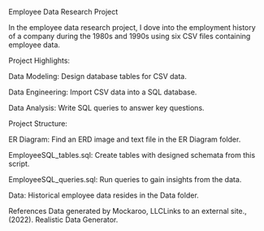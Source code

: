 Employee Data Research Project

In the employee data research project, I dove into the employment history of a company during the 1980s and 1990s using six CSV files containing employee data.

Project Highlights:

Data Modeling: Design database tables for CSV data.

Data Engineering: Import CSV data into a SQL database.

Data Analysis: Write SQL queries to answer key questions.

Project Structure:

ER Diagram: Find an ERD image and text file in the ER Diagram folder.

EmployeeSQL_tables.sql: Create tables with designed schemata from this script.

EmployeeSQL_queries.sql: Run queries to gain insights from the data.

Data: Historical employee data resides in the Data folder.

References
Data generated by Mockaroo, LLCLinks to an external site., (2022). Realistic Data Generator.
